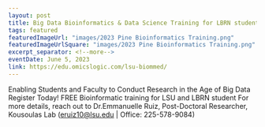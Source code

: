 ```yaml
---
layout: post
title: Big Data Bioinformatics & Data Science Training for LBRN students
tags: featured
featuredImageUrl: "images/2023 Pine Bioinformatics Training.png"
featuredImageUrlSquare: "images/2023 Pine Bioinformatics Training.png"
excerpt_separator: <!--more-->
eventDate: June 5, 2023
link: https://edu.omicslogic.com/lsu-biommed/
---
```


Enabling Students and Faculty to Conduct Research in the Age of Big Data
Register Today! FREE Bioinformatic training for LSU and LBRN student
For more details, reach out to Dr.Emmanuelle Ruiz, Post-Doctoral Researcher, Kousoulas Lab (eruiz10@lsu.edu | Office: 225-578-9084) 